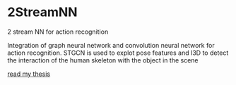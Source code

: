 # 2StreamNN
2 stream NN for action recognition

Integration of graph neural network and convolution neural network for action recognition.
STGCN is used to explot pose features and I3D to detect the interaction of the human skeleton with the object in the scene

[read my thesis](thesis.pdf)

